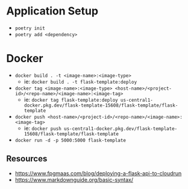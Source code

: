 
# Application Setup
- `poetry init`
- `poetry add <dependency>`

# Docker
- `docker build . -t <image-name>:<image-type>`
	- ie: `docker build . -t flask-template:deploy`
- `docker tag <image-name>:<image-type> <host-name>/<project-id>/<repo-name>/<image-name>:<image-tag>`
	- ie: `docker tag flask-template:deploy us-central1-docker.pkg.dev/flask-template-15608/flask-template/flask-template`
- `docker push <host-name>/<project-id>/<repo-name>/<image-name>:<image-tag>`
	- ie: `docker push us-central1-docker.pkg.dev/flask-template-15608/flask-template/flask-template`
- `docker run -d -p 5000:5000 flask-template`


## Resources
- https://www.fpgmaas.com/blog/deploying-a-flask-api-to-cloudrun
- https://www.markdownguide.org/basic-syntax/

